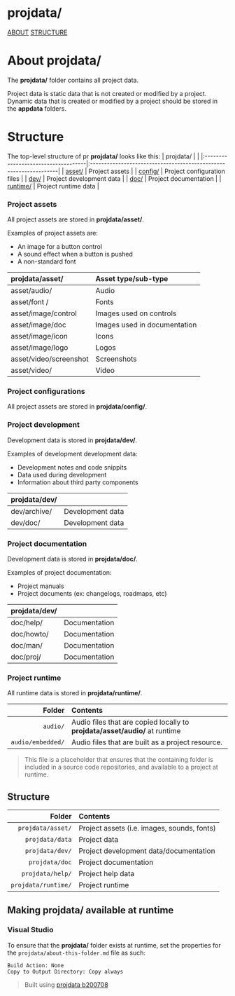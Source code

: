 ﻿# projdata/

[ABOUT](#about-projdata)
[STRUCTURE](#structure)

# About projdata/
The **projdata/** folder contains all project data.

Project data is static data that is not created or modified by a project. Dynamic data that is created or modified by a project should be stored in the **appdata** folders.




# Structure
The top-level structure of pr **projdata/** looks like this:
| projdata/                           |                                                                   |
|:------------------------------------|:------------------------------------------------------------------|
| [asset/](#project-assets)           | Project assets                                                    |
| [config/](#project-configurations)  | Project configuration files                                       |
| [dev/](#project-development)        | Project development data                                          |
| [doc/](#project-documentation)      | Project documentation                                             |
| [runtime/](#project-runtime)        | Project runtime data                                              |

### Project assets
All project assets are stored in **projdata/asset/**.

Examples of project assets are:
* An image for a button control
* A sound effect when a button is pushed
* A non-standard font

| projdata/asset/                     | Asset type/sub-type                                               |
|:------------------------------------|:------------------------------------------------------------------|
| asset/audio/                        | Audio |
| asset/font /                        | Fonts |
| asset/image/control                 | Images used on controls |
| asset/image/doc                     | Images used in documentation |
| asset/image/icon                    | Icons |
| asset/image/logo                    | Logos |
| asset/video/screenshot              | Screenshots |
| asset/video/                        | Video |

### Project configurations
All project assets are stored in **projdata/config/**.

### Project development
Development data is stored in **projdata/dev/**.

Examples of development development data:
* Development notes and code snippits
* Data used during development
* Information about third party components

| projdata/dev/                       |                                                                   |
|:------------------------------------|:------------------------------------------------------------------|
| dev/archive/                        | Development data |
| dev/doc/                            | Development data |

### Project documentation
Development data is stored in **projdata/doc/**.

Examples of project documentation:
* Project manuals
* Project documents (ex: changelogs, roadmaps, etc)

| projdata/dev/                       |                                                                   |
|:------------------------------------|:------------------------------------------------------------------|
| doc/help/                           | Documentation |
| doc/howto/                          | Documentation |
| doc/man/                            | Documentation |
| doc/proj/                           | Documentation |

### Project runtime
All runtime data is stored in **projdata/runtime/**.











| Folder            | Contents                                                                    |
|------------------:|:----------------------------------------------------------------------------|
| `audio/`          | Audio files that are copied locally to **projdata/asset/audio/** at runtime |
| `audio/embedded/` | Audio files that are built as a project resource.                           |



> This file is a placeholder that ensures that the containing folder is included in a source code repositories, and available to a project at runtime.



## Structure
| Folder              | Contents                                    |
|--------------------:|:--------------------------------------------|
| `projdata/asset/`   | Project assets (i.e. images, sounds, fonts) |
| `projdata/data`     | Project data                                |
| `projdata/dev/`     | Project development data/documentation      |
| `projdata/doc`      | Project documentation                       |
| `projdata/help/`    | Project help data                           |
| `projdata/runtime/` | Project runtime                             |

## Making projdata/ available at runtime
### Visual Studio
To ensure that the **projdata/** folder exists at runtime, set the properties for the `projdata/about-this-folder.md` file as such:
```
Build Action: None
Copy to Output Directory: Copy always
```

> Built using [projdata b200708](https://github.com/aprettycoolprogram/dotfiles-templates-and-gists-etc/tree/master/template/projdata)